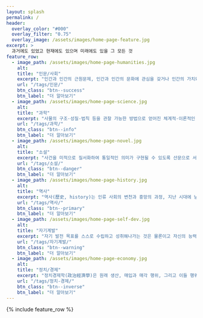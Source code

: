 ```yaml
---
layout: splash
permalink: /
header:
  overlay_color: "#000"
  overlay_filter: "0.75"
  overlay_image: /assets/images/home-page-feature.jpg
excerpt: >
  과거에도 있었고 현재에도 있으며 미래에도 있을 그 모든 것
feature_row:
  - image_path: /assets/images/home-page-humanities.jpg
    alt:
    title: "인문/사회"
    excerpt: "인간과 인간의 근원문제, 인간과 인간의 문화에 관심을 갖거나 인간의 가치와 인간만이 지닌 자기표현 능력을 바르게 이해하기 위한 과학적인 연구 방법에 관심을 갖는 학문 분야로서 인간의 사상과 문화에 관해 탐구하는 학문"
    url: "/tags/인문/"
    btn_class: "btn--success"
    btn_label: "더 알아보기"
  - image_path: /assets/images/home-page-science.jpg
    alt:
    title: "과학"
    excerpt: "사물의 구조·성질·법칙 등을 관찰 가능한 방법으로 얻어진 체계적·이론적인 지식의 체계를 말한다. 좁게는 인류가 경험주의와 방법론적 자연주의에 근거하여 실험을 통해 얻어낸 자연계에 대한 지식"
    url: "/tags/과학/"
    btn_class: "btn--info"
    btn_label: "더 알아보기"
  - image_path: /assets/images/home-page-novel.jpg
    alt:
    title: "소설"
    excerpt: "사건을 미적으로 질서화하여 통일적인 의미가 구현될 수 있도록 산문으로 서술한 서사 문예이다. 인류사적 보편성을 담고 있는 소설일수록 생명력이 강한 경향이 있고 이런 소설은 '고전'이라고 명명되며 오래도록 읽힌다."
    url: "/tags/소설/"
    btn_class: "btn--danger"
    btn_label: "더 알아보기"
  - image_path: /assets/images/home-page-history.jpg
    alt:
    title: "역사"
    excerpt: "역사(歷史, history)는 인류 사회의 변천과 흥망의 과정, 지난 시대에 남긴 기록물, 이를 연구하는 학문 분야 등을 가리킨다. 또 인간이 거쳐온 모습이나 인간이 행위로 일어난 사실을 말하는 단어로도 쓰인다."
    url: "/tags/역사/"
    btn_class: "btn--primary"
    btn_label: "더 알아보기"
  - image_path: /assets/images/home-page-self-dev.jpg
    alt:
    title: "자기계발"
    excerpt: "자기 발전 목표를 스스로 수립하고 성취해나가는 것은 물론이고 자신의 능력, 적성 및 특성 등에 있어서 강점과 약점을 찾고 확인하여 강점을 강화시키고, 약점을 관리하여 성장을 위한 기회로 활용하는 모든 활동"
    url: "/tags/자기계발/"
    btn_class: "btn--warning"
    btn_label: "더 알아보기"
  - image_path: /assets/images/home-page-economy.jpg
    alt:
    title: "정치/경제"
    excerpt: "정치경제학(政治經濟學)은 원래 생산, 매입과 매각 행위, 그리고 이들 행위들이 각각 법, 관습과 정부와 맺는 관계를 연구하는 학문을 일컬었다. 이는 18세기 당시 국가 경제를 연구하면서 발달하였다."
    url: "/tags/정치-경제/"
    btn_class: "btn--inverse"
    btn_label: "더 알아보기"
---
```


{% include feature_row %}

